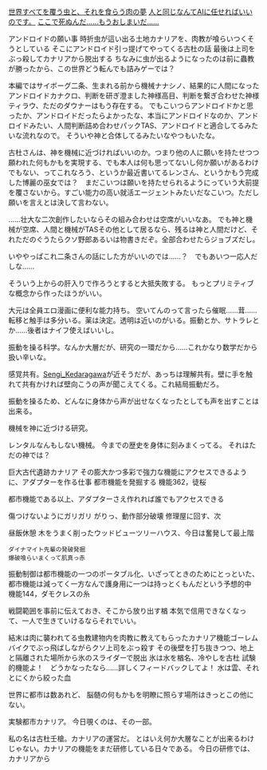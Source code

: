 
[世界すべてを覆う虫と、それを食らう肉の夢](../../../Info/世界すべてを覆う虫と、それを食らう肉の夢.md)
[人と同じなんてAIに任せればいいのです。](../../../Info/人と同じなんてAIに任せればいいのです。.md)
[ここで死ぬんだ……もうおしまいだ……](../../../Info/ここで死ぬんだ……もうおしまいだ…….md)



アンドロイドの願い事
時折虫が這い出る土地カナリアを、肉教が喰らいつくそうとしている
そこにアンドロイド引っ提げてやってくる古杜の話
最後は上司をぶっ殺してカナリアから脱出する
ちなみに虫が出るようになったのは前に蟲教が勝ったから、この世界どう転んでも詰みゲーでは？

本編ではサイボーグ二条、生まれる前から機械ナナシノ、結果的に人間になったアンドロイドカナクロ、判断を研ぎ澄ました神様高目、判断を繋ぎ合わせた神様ティラウ、ただのダウナーはもう存在する。
でもこいつらアンドロイドかと思ったか、アンドロイドだったらよかったな、本当にアンドロイドなのか、アンドロイドみたい、人間判断詰め合わせパックTAS、アンドロイドと適合してるみたいな流れなので。
そういや神と合体してるみたいなやつもいたな。

古杜さんは、神を機械に近づければいいのか。つまり他の人に願いを持たせつつ願われた何もかもを実現する、でも本人は何も思ってないし何か願いがあるわけでもない、ってこれなろう、というか最近書いてるレンさん、というかもう完成した博麗の巫女では？　まだこいつは願いを持たせられるようにっていう大前提を覆さないから。すごい能力の高い就活エージェントみたいだなこいつ。ただし願いを言えとは決して言わない。

……壮大な二次創作したいならその組み合わせは空席がいいなあ。
でも神と機械が空席、人間と機械がTASその他として居るなら、残るは神と人間だけど、それただのぐうたらクソ野郎あるいは物書きだぞ。全部合わせたらジョブズだし。

いややっぱこれ二条さんの話にした方がいいのでは……？　でもあいつ一応人だしな……

そういう上からの肝入りで作ろうとすると大抵失敗する。
もっとプリミティブな概念から作ったほうがいい。


大元は全員エロ漫画に便利な能力持ち。
空いてんのって言ったら催眠……茸……転移と触手は多分いる。薬は決定。透明は近いのがいる。振動とか、サトラレとか……後者はナイフ使えばいいし。

振動を操る科学。なんか大層だが、研究の一環だから……これかなり数学だから扱い辛いな。

感覚共有。[Sengi_Kedaragawa](../../../Bar/Novel/Nacaria/Sengi_Kedaragawa.md)が近そうだが、あっちは理解共有。壁に手を触れて共有かければ壁向こうの声が聞こえてくる。これ結局振動だろ。

振動を操るため、どんなに身体から声が出せなくなったとしても声を出すことは出来る。

機械を神に近づける研究。

レンタルなんもしない機械。
今までの歴史を身体に刻みまくってる。
それはただの神では？


巨大古代遺跡カナリア
その膨大かつ多彩で強力な機能にアクセスできるように、アダプターを作る仕事
都市機能を発掘する
機能362，徒桜

都市機能である以上、アダプターさえ作れれば誰でもアクセスできる



傷つけないようにガリガリ
がりっ、動作部分破壊
修理屋に回す、次

昼飯休憩
木をうまく削ったウッドビューツリーハウス、今日は奮発して最上階

    ダイナマイト先輩の発破発掘
    爆破喰らいまくって肌真っ赤




振動制御は都市機能の一つのポータブル化、いざってときのためにとっといた、都市機能は減ってく一方なんで護身用に一つは持っとくもんだという予想的中
機能144，ダモクレスの糸

戦闘範囲を事前に伝えておき、そこから放り出す楢
本気で信用できなくなって、一人で生きていけるならそれでいい。


結末は肉に襲われてる虫教建物内を肉教に教えてもらったカナリア機能ゴーレムバイクでぶっ飛ばしながらクソ上司をぶっ殺す
その後壁を打ち抜きつつ、地上と隔離された場所から氷のスライダーで脱出
氷は水を楢名、冷やしを古杜
    試験的機能よ！　どうかなったなら……詳しくフィードバックしてよ！
    水は雲、それとにくから絞った血











世界に都市は数あれど、
脳髄の何もかもを明瞭に照らす場所はきっとこの他にない。

実験都市カナリア。
今日覗くのは、その一部。

私の名は古杜壬槍。カナリアの運営だ。
とはいえ何か大層なことが出来るわけじゃない。カナリアの機能をまだ研修している日々である。
今日の研修では、カナリアから